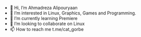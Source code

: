 - 👋 Hi, I’m Ahmadreza Alipouryaan
- 👀 I’m interested in Linux, Graphics, Games and Programming.
- 🌱 I’m currently learning Premiere
- 💞️ I’m looking to collaborate on Linux
- 📫 How to reach me t.me/cat_gorbe
